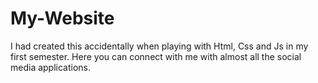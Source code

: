 # My-Website
I had created this accidentally when playing with Html, Css and Js in my first semester.
Here you can connect with me with almost all the social media applications.
